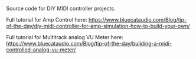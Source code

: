 Source code for DIY MIDI controller projects.

Full tutorial for Amp Control here: https://www.bluecataudio.com/Blog/tip-of-the-day/diy-midi-controller-for-amp-simulation-how-to-build-your-own/

Full tutorial for Multitrack analog VU Meter here: https://www.bluecataudio.com/Blog/tip-of-the-day/building-a-midi-controlled-analog-vu-meter/
